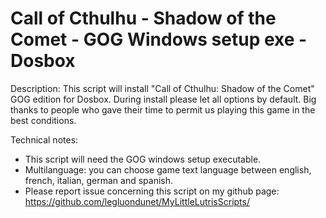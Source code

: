 # Call of Cthulhu - Shadow of the Comet - GOG Windows setup exe - Dosbox

Description:
This script will install "Call of Cthulhu: Shadow of the Comet" GOG edition for Dosbox.
During install please let all options by default.
Big thanks to people who gave their time to permit us playing this game in the best conditions.

Technical notes:
- This script will need the GOG windows setup executable.
- Multilanguage: you can choose game text language between english, french, italian, german and spanish.
- Please report issue concerning this script on my github page:
https://github.com/legluondunet/MyLittleLutrisScripts/
